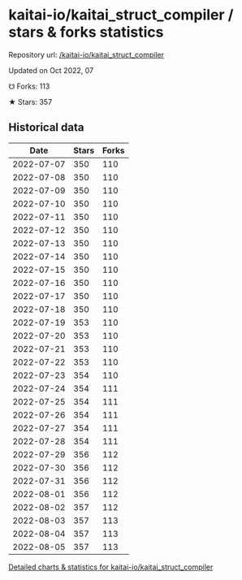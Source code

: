 # kaitai-io/kaitai_struct_compiler / stars & forks statistics

Repository url: [/kaitai-io/kaitai_struct_compiler](https://github.com/kaitai-io/kaitai_struct_compiler)

Updated on Oct 2022, 07

☋ Forks: 113

★ Stars: 357

## Historical data
| Date | Stars | Forks |
|------|-------|-------|
| 2022-07-07 | 350 | 110 | 
| 2022-07-08 | 350 | 110 | 
| 2022-07-09 | 350 | 110 | 
| 2022-07-10 | 350 | 110 | 
| 2022-07-11 | 350 | 110 | 
| 2022-07-12 | 350 | 110 | 
| 2022-07-13 | 350 | 110 | 
| 2022-07-14 | 350 | 110 | 
| 2022-07-15 | 350 | 110 | 
| 2022-07-16 | 350 | 110 | 
| 2022-07-17 | 350 | 110 | 
| 2022-07-18 | 350 | 110 | 
| 2022-07-19 | 353 | 110 | 
| 2022-07-20 | 353 | 110 | 
| 2022-07-21 | 353 | 110 | 
| 2022-07-22 | 353 | 110 | 
| 2022-07-23 | 354 | 110 | 
| 2022-07-24 | 354 | 111 | 
| 2022-07-25 | 354 | 111 | 
| 2022-07-26 | 354 | 111 | 
| 2022-07-27 | 354 | 111 | 
| 2022-07-28 | 354 | 111 | 
| 2022-07-29 | 356 | 112 | 
| 2022-07-30 | 356 | 112 | 
| 2022-07-31 | 356 | 112 | 
| 2022-08-01 | 356 | 112 | 
| 2022-08-02 | 357 | 112 | 
| 2022-08-03 | 357 | 113 | 
| 2022-08-04 | 357 | 113 | 
| 2022-08-05 | 357 | 113 | 


[Detailed charts & statistics for kaitai-io/kaitai_struct_compiler](https://reviewgithub.com/rep/kaitai-io/kaitai_struct_compiler)

